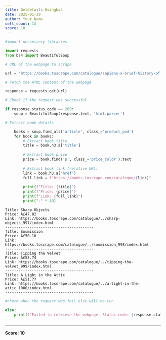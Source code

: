 ```yaml
---
title: Getdetails-Usingbs4
date: 2025-01-30
author: Your Name
cell_count: 13
score: 10
---
```


```python
#import neccessery libraries
```


```python
import requests
from bs4 import BeautifulSoup
```


```python
# URL of the webpage to scrape
```


```python
url = "https://books.toscrape.com/catalogue/sapiens-a-brief-history-of-humankind_996/index.html"
```


```python
# Fetch the HTML content of the webpage
```


```python
response = requests.get(url)
```


```python
# Check if the request was successful
```


```python
if response.status_code == 200:
    soup = BeautifulSoup(response.text, 'html.parser')
```


```python
# Extract book details
```


```python
    books = soup.find_all('article', class_='product_pod')
    for book in books:
        # Extract book title
        title = book.h3.a['title']
        
        # Extract book price
        price = book.find('p', class_='price_color').text
        
        # Extract book link (relative URL)
        link = book.h3.a['href']
        full_link = f"https://books.toscrape.com/catalogue/{link}"
        
        print(f"Title: {title}")
        print(f"Price: {price}")
        print(f"Link: {full_link}")
        print("-" * 40)

```

    Title: Sharp Objects
    Price: Â£47.82
    Link: https://books.toscrape.com/catalogue/../sharp-objects_997/index.html
    ----------------------------------------
    Title: Soumission
    Price: Â£50.10
    Link: https://books.toscrape.com/catalogue/../soumission_998/index.html
    ----------------------------------------
    Title: Tipping the Velvet
    Price: Â£53.74
    Link: https://books.toscrape.com/catalogue/../tipping-the-velvet_999/index.html
    ----------------------------------------
    Title: A Light in the Attic
    Price: Â£51.77
    Link: https://books.toscrape.com/catalogue/../a-light-in-the-attic_1000/index.html
    ----------------------------------------



```python
#check when the request was fail else will be run
```


```python
else:
    print(f"Failed to retrieve the webpage. Status code: {response.status_code}")
```


```python

```


---
**Score: 10**
